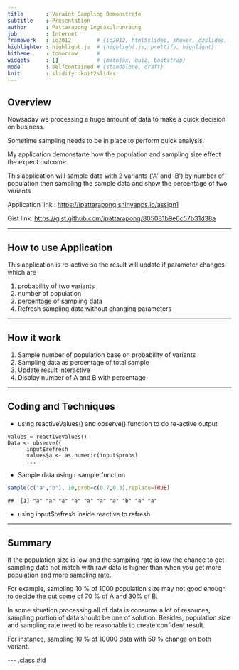 ```yaml
---
title       : Varaint Sampling Demonstrate
subtitle    : Presentation
author      : Pattarapong Ingsakulrunraung
job         : Internet
framework   : io2012        # {io2012, html5slides, shower, dzslides, ...}
highlighter : highlight.js  # {highlight.js, prettify, highlight}
hitheme     : tomorrow      # 
widgets     : []            # {mathjax, quiz, bootstrap}
mode        : selfcontained # {standalone, draft}
knit        : slidify::knit2slides
---
```


## Overview

Nowsaday we processing a huge amount of data to make a quick decision on business.

Sometime sampling needs to be in place to perform quick analysis.

My application demonstarte how the population and sampling size effect the expect outcome.

This application will sample data with 2 variants ('A' and 'B') by number of population then sampling the sample data and show the percentage  of  two variants

Application link : https://ipattarapong.shinyapps.io/assign1

Gist link:  https://gist.github.com/ipattarapong/805081b9e6c57b31d38a

---

## How to use Application

This application is re-active so the result will update if parameter changes which are

1. probability of two variants
2. number of population 
3. percentage of sampling data
4. Refresh sampling data without changing parameters

---

## How it work 

1. Sample number of population base on probability of variants 
2. Sampling data as percentage of total sample
3. Update result interactive 
4. Display number of A and B with percentage

---

## Coding and Techniques
* using reactiveValues() and observe() function to do re-active output

```
values = reactiveValues()
Data <- observe({
      input$refresh
      values$a <- as.numeric(input$probs)
      ...
```  
* Sample data using r sample function


```r
sample(c("a","b"), 10,prob=c(0.7,0.3),replace=TRUE)
```

```
##  [1] "a" "a" "a" "a" "a" "a" "a" "b" "a" "a"
```

* using input$refresh inside reactive to refresh


---

## Summary

If the population size is low and the sampling rate is low the chance to get sampling data not match with raw data  is higher than when you get more population and more sampling rate.

For example, sampling 10 % of 1000 population size may not good enough to decide the out come of 70 % of A and 30% of B.

In some situation processing all of data is consume a lot of resouces, sampling portion of data should be one of solution. Besides, population size and sampling rate need to be reasonable to create confident result.

For instance, sampling 10 % of 10000 data with 50 % change on both variant.

--- .class #id
